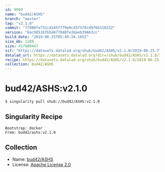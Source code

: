 ```yaml
---
id: 9999
name: "bud42/ASHS"
branch: "master"
tag: "v2.1.0"
commit: "77980fe731c4145f779e0c45f5f0cd9f6b318332"
version: "6ac98516fb5d477848fe3daeb396b3cc"
build_date: "2019-06-25T05:49:24.165Z"
size_mb: 1289
size: 417980447
sif: "https://datasets.datalad.org/shub/bud42/ASHS/v2.1.0/2019-06-25-77980fe7-6ac98516/6ac98516fb5d477848fe3daeb396b3cc.simg"
datalad_url: https://datasets.datalad.org?dir=/shub/bud42/ASHS/v2.1.0/2019-06-25-77980fe7-6ac98516/
recipe: https://datasets.datalad.org/shub/bud42/ASHS/v2.1.0/2019-06-25-77980fe7-6ac98516/Singularity
collection: bud42/ASHS
---
```


# bud42/ASHS:v2.1.0

```bash
$ singularity pull shub://bud42/ASHS:v2.1.0
```

## Singularity Recipe

```singularity
Bootstrap: docker
From: bud42/ashs:v2.1.0
```

## Collection

 - Name: [bud42/ASHS](https://github.com/bud42/ASHS)
 - License: [Apache License 2.0](https://api.github.com/licenses/apache-2.0)

